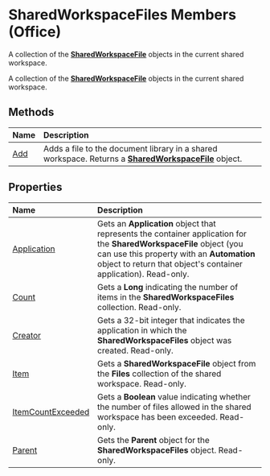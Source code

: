 
# SharedWorkspaceFiles Members (Office)
A collection of the  **[SharedWorkspaceFile](44e0bbfa-145d-df71-928f-2333b54f1829.md)** objects in the current shared workspace.

A collection of the  **[SharedWorkspaceFile](44e0bbfa-145d-df71-928f-2333b54f1829.md)** objects in the current shared workspace.


## Methods



|**Name**|**Description**|
|:-----|:-----|
|[Add](d6a8e86b-2075-be56-3e3f-75c3ffa6241c.md)|Adds a file to the document library in a shared workspace. Returns a  **[SharedWorkspaceFile](44e0bbfa-145d-df71-928f-2333b54f1829.md)** object.|

## Properties



|**Name**|**Description**|
|:-----|:-----|
|[Application](d7a397fc-4f16-3d1d-d389-31221bb19467.md)|Gets an  **Application** object that represents the container application for the **SharedWorkspaceFile** object (you can use this property with an **Automation** object to return that object's container application). Read-only.|
|[Count](cc038461-99da-a257-204c-aac322f96e7f.md)|Gets a  **Long** indicating the number of items in the **SharedWorkspaceFiles** collection. Read-only.|
|[Creator](e5d5aff6-e658-daff-da59-c7e74b727eba.md)|Gets a 32-bit integer that indicates the application in which the  **SharedWorkspaceFiles** object was created. Read-only.|
|[Item](40b3aa6d-a232-3aba-21e2-645db7900fb1.md)|Gets a  **SharedWorkspaceFile** object from the **Files** collection of the shared workspace. Read-only.|
|[ItemCountExceeded](c85b1e3f-c36a-1211-8082-d4f2652a36f5.md)|Gets a  **Boolean** value indicating whether the number of files allowed in the shared workspace has been exceeded. Read-only.|
|[Parent](cfbdc81e-90f5-de3d-b477-ea40971bf9fd.md)|Gets the  **Parent** object for the **SharedWorkspaceFiles** object. Read-only.|
